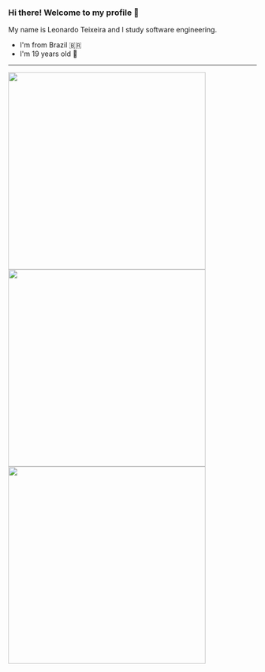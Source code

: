 ### Hi there! Welcome to my profile 👋

My name is Leonardo Teixeira and I study software engineering. 

* I'm from Brazil 🇧🇷
* I'm 19 years old 🎂
<hr />

<img src = "https://github-readme-stats.vercel.app/api?username=leonardo-tx&show_icons=true&theme=dark" width = 400>
<img src = "https://github-readme-streak-stats.herokuapp.com?user=leonardo-tx&theme=dark" width = 400>
<img src = "https://github-readme-stats.vercel.app/api/top-langs/?username=leonardo-tx&layout=compact&theme=dark" width = 400>

